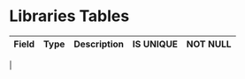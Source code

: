 # Libraries Tables

| Field           | Type           | Description                | IS UNIQUE | NOT NULL |
|-----------------|----------------|----------------------------|-----------|----------|
|
